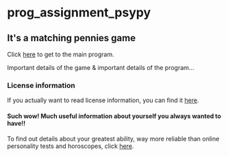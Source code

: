 # prog_assignment_psypy

## It's a matching pennies game
Click [here](https://github.com/MaxHe-Ho/prog_assignment_psypy/blob/master/assignment_psychopy.py) to get to the main program.

  Important details of the game & important details of the program...

### License information
If you actually want to read license information, you can find it [here](https://github.com/MaxHe-Ho/prog_assignment_psypy/blob/master/LICENSE).

#### Such wow! Much useful information about yourself you always wanted to have!!
To find out details about your greatest ability, way more reliable than online personality tests and horoscopes, click [here](https://en.wikipedia.org/wiki/Procrastination). 
